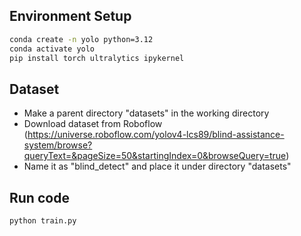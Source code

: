 
## Environment Setup

```bash
conda create -n yolo python=3.12
conda activate yolo
pip install torch ultralytics ipykernel

```

## Dataset
- Make a parent directory "datasets" in the working directory
- Download dataset from Roboflow (https://universe.roboflow.com/yolov4-lcs89/blind-assistance-system/browse?queryText=&pageSize=50&startingIndex=0&browseQuery=true)
- Name it as "blind_detect" and place it under directory "datasets"



## Run code 

```bash
python train.py

```